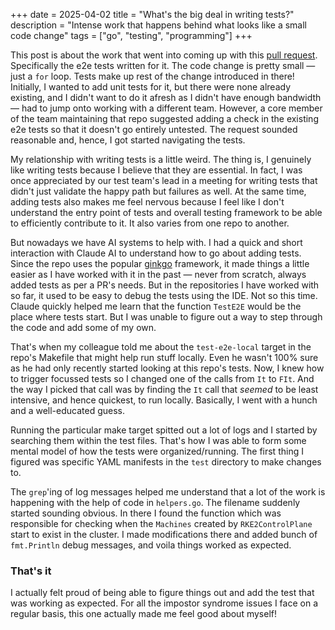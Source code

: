+++ 
date = 2025-04-02
title = "What's the big deal in writing tests?"
description = "Intense work that happens behind what looks like a small code change"
tags = ["go", "testing", "programming"]
+++

This post is about the work that went into coming up with this [pull request](https://github.com/rancher/cluster-api-provider-rke2/pull/611). Specifically the e2e tests written for it. The code change is pretty small — just a `for` loop. Tests make up rest of the change introduced in there! Initially, I wanted to add unit tests for it, but there were none already existing, and I didn't want to do it afresh as I didn't have enough bandwidth — had to jump onto working with a different team. However, a core member of the team maintaining that repo suggested adding a check in the existing e2e tests so that it doesn't go entirely untested. The request sounded reasonable and, hence, I got started navigating the tests.

My relationship with writing tests is a little weird. The thing is, I genuinely like writing tests because I believe that they are essential. In fact, I was once appreciated by our test team's lead in a meeting for writing tests that didn't just validate the happy path but failures as well. At the same time, adding tests also makes me feel nervous because I feel like I don't understand the entry point of tests and overall testing framework to be able to efficiently contribute to it. It also varies from one repo to another.

But nowadays we have AI systems to help with. I had a quick and short interaction with Claude AI to understand how to go about adding tests. Since the repo uses the popular [ginkgo](https://onsi.github.io/ginkgo/) framework, it made things a little easier as I have worked with it in the past — never from scratch, always added tests as per a PR's needs. But in the repositories I have worked with so far, it used to be easy to debug the tests using the IDE. Not so this time. Claude quickly helped me learn that the function `TestE2E` would be the place where tests start. But I was unable to figure out a way to step through the code and add some of my own.

That's when my colleague told me about the `test-e2e-local` target in the repo's Makefile that might help run stuff locally. Even he wasn't 100% sure as he had only recently started looking at this repo's tests. Now, I knew how to trigger focussed tests so I changed one of the calls from `It` to `FIt`. And the way I picked that call was by finding the `It` call that _seemed_ to be least intensive, and hence quickest, to run locally. Basically, I went with a hunch and a well-educated guess.

Running the particular make target spitted out a lot of logs and I started by searching them within the test files. That's how I was able to form some mental model of how the tests were organized/running. The first thing I figured was specific YAML manifests in the `test` directory to make changes to.

The `grep`'ing of log messages helped me understand that a lot of the work is happening with the help of code in `helpers.go`. The filename suddenly started sounding obvious. In there I found the function which was responsible for checking when the `Machines` created by `RKE2ControlPlane` start to exist in the cluster. I made modifications there and added bunch of `fmt.Println` debug messages, and voila things worked as expected.

### That's it

I actually felt proud of being able to figure things out and add the test that was working as expected. For all the impostor syndrome issues I face on a regular basis, this one actually made me feel good about myself!